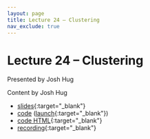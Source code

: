 ```yaml
---
layout: page
title: Lecture 24 – Clustering
nav_exclude: true
---
```


# Lecture 24 – Clustering

Presented by Josh Hug

Content by Josh Hug

- [slides](https://docs.google.com/presentation/d/1qYThwhMXKjCH390AQ29Ob27bUDjV5DWBTmGEzby-Bto/edit?usp=sharing){:target="_blank"}
- [code](https://github.com/DS-100/sp22/blob/main/lec/lec24/lec24.ipynb) ([launch](https://data100.datahub.berkeley.edu/hub/user-redirect/git-sync?repo=https://github.com/DS-100/sp22&subPath=lec/lec24/){:target="_blank"})
- [code HTML](../../resources/assets/lectures/lec24/lec24.html){:target="_blank"}
- [recording](https://youtu.be/RLQ2Qzx9f1Q){:target="_blank"}

<!--
A reminder – the right column of the table below contains _Quick Checks_. These are **not** required but suggested to help you check your understanding.

<table>
<colgroup>
<col style="width: 25%" />
<col style="width: 25%" />
<col style="width: 25%" />
</colgroup>
<thead>
<tr class="header">
<th></th>
<th>Video</th>
<th>Quick Check</th>
</tr>
</thead>
<tbody>
<tr>
<td><strong>24.1</strong> <br />Decision tree basics. Decision trees in scikit-learn.</td>
<td><iframe width="300" height="" src="https://youtube.com/embed/fz30i-PgVBc" frameborder="0" allow="accelerometer; autoplay; encrypted-media; gyroscope; picture-in-picture" allowfullscreen=""></iframe></td>
<td><a href="https://forms.gle/atBGijXTcXWtKU1o9" target="\_blank">24.1</a></td>
</tr>
<tr>
<td><strong>24.2</strong> <br />Overfitting and decision trees.</td>
<td><iframe width="300" height="" src="https://youtube.com/embed/IGzRkQkG2Vk" frameborder="0" allow="accelerometer; autoplay; encrypted-media; gyroscope; picture-in-picture" allowfullscreen=""></iframe></td>
<td><a href="https://forms.gle/Lvdnq7wFws8L5TJQ8" target="\_blank">24.2</a></td>
</tr>
<tr>
<td><strong>24.3</strong> <br />Decision tree generation. Finding the best split. Entropy and weighted entropy.</td>
<td><iframe width="300" height="" src="https://youtube.com/embed/-mekg9slre4" frameborder="0" allow="accelerometer; autoplay; encrypted-media; gyroscope; picture-in-picture" allowfullscreen=""></iframe></td>
<td><a href="https://forms.gle/ajdFcaefYerXE6sr5" target="\_blank">24.3</a></td>
</tr>
<tr>
<td><strong>24.4</strong> <br />Restricting decision tree complexity. Preventing growth and pruning. Random forests and bagging.</td>
<td><iframe width="300" height="" src="https://youtube.com/embed/e8LlOnYFXcY" frameborder="0" allow="accelerometer; autoplay; encrypted-media; gyroscope; picture-in-picture" allowfullscreen=""></iframe></td>
<td><a href="https://forms.gle/4Mt9A3r9vRHJ5MrZ7" target="\_blank">24.4</a></td>
</tr>
<tr>
<td><strong>24.5</strong> <br />Regression trees. Summary of decision trees, classification, and regression.</td>
<td><iframe width="300" height="" src="https://youtube.com/embed/bALgXcAaoDA" frameborder="0" allow="accelerometer; autoplay; encrypted-media; gyroscope; picture-in-picture" allowfullscreen=""></iframe></td>
<td><a href="https://forms.gle/q48Jmzd5o6dLsihG9" target="\_blank">24.5</a></td>
</tr>
</tbody></table>
-->
